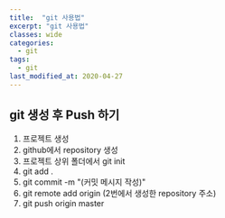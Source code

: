 ```yaml
---
title:  "git 사용법"
excerpt: "git 사용법"
classes: wide
categories:
  - git
tags:
  - git
last_modified_at: 2020-04-27
---
```




## git 생성 후 Push 하기

1. 프로젝트 생성
2. github에서 repository 생성
3. 프로젝트 상위 폴더에서 git init
4. git add .
5. git commit -m "(커밋 메시지 작성)"
6. git remote add origin (2번에서 생성한 repository 주소)
7. git push origin master

